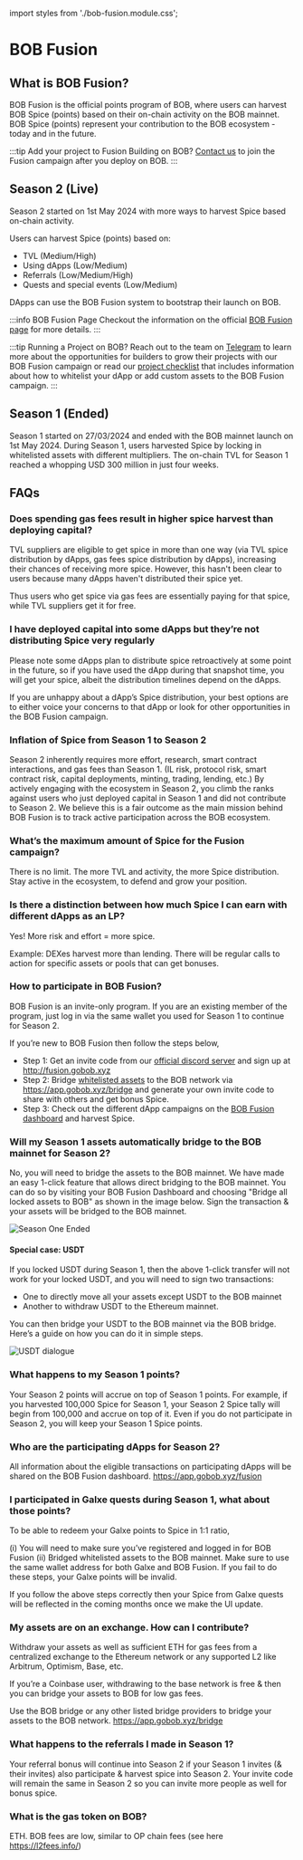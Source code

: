 import styles from './bob-fusion.module.css';

# BOB Fusion

## What is BOB Fusion?

BOB Fusion is the official points program of BOB, where users can harvest BOB Spice (points) based on their on-chain activity on the BOB mainnet. BOB Spice (points) represent your contribution to the BOB ecosystem - today and in the future.

:::tip Add your project to Fusion
Building on BOB? [Contact us](https://forms.gle/EKYmrAhPsyiQ3ua57) to join the Fusion campaign after you deploy on BOB.
:::

## Season 2 (Live)

Season 2 started on 1st May 2024 with more ways to harvest Spice based on-chain activity.

Users can harvest Spice (points) based on:

- TVL (Medium/High)
- Using dApps (Low/Medium)
- Referrals (Low/Medium/High)
- Quests and special events (Low/Medium)

DApps can use the BOB Fusion system to bootstrap their launch on BOB.

:::info BOB Fusion Page
Checkout the information on the official [BOB Fusion page](https://app.gobob.xyz/fusion?tab=info) for more details.
:::

:::tip Running a Project on BOB? 
Reach out to the team on [Telegram](https://t.me/gobobxyz) to learn more about the opportunities for builders to grow their projects with our BOB Fusion campaign or read our [project checklist](https://build-on-bitcoin.notion.site/BOB-Launch-Partner-Checklist-12b6da11f607438c82494be34c0f0c58) that includes information about how to whitelist your dApp or add custom assets to the BOB Fusion campaign.
:::

## Season 1 (Ended)

Season 1 started on 27/03/2024 and ended with the BOB mainnet launch on 1st May 2024.
During Season 1, users harvested Spice by locking in whitelisted assets with different multipliers. The on-chain TVL for Season 1 reached a whopping USD 300 million in just four weeks.

## FAQs

### Does spending gas fees result in higher spice harvest than deploying capital?

TVL suppliers are eligible to get spice in more than one way (via TVL spice distribution by dApps, gas fees spice distribution by dApps), increasing their chances of receiving more spice. However, this hasn't been clear to users because many dApps haven't distributed their spice yet.

Thus users who get spice via gas fees are essentially paying for that spice, while TVL suppliers get it for free.

### I have deployed capital into some dApps but they’re not distributing Spice very regularly

Please note some dApps plan to distribute spice retroactively at some point in the future, so if you have used the dApp during that snapshot time, you will get your spice, albeit the distribution timelines depend on the dApps.

If you are unhappy about a dApp’s Spice distribution, your best options are to either voice your concerns to that dApp or look for other opportunities in the BOB Fusion campaign. 

### Inflation of Spice from Season 1 to Season 2

Season 2 inherently requires more effort, research, smart contract interactions, and gas fees than Season 1. (IL risk, protocol risk, smart contract risk, capital deployments, minting, trading, lending, etc.)
By actively engaging with the ecosystem in Season 2, you climb the ranks against users who just deployed capital in Season 1 and did not contribute to Season 2. 
We believe this is a fair outcome as the main mission behind BOB Fusion is to track active participation across the BOB ecosystem.

### What’s the maximum amount of Spice for the Fusion campaign?

There is no limit. The more TVL and activity, the more Spice distribution. Stay active in the ecosystem, to defend and grow your position.

### Is there a distinction between how much Spice I can earn with different dApps as an LP?

Yes! More risk and effort = more spice.

Example: DEXes harvest more than lending.
There will be regular calls to action for specific assets or pools that can get bonuses.

### How to participate in BOB Fusion?

BOB Fusion is an invite-only program. If you are an existing member of the program, just log in via the same wallet you used for Season 1 to continue for Season 2.

If you’re new to BOB Fusion then follow the steps below,

- Step 1: Get an invite code from our [official discord server](https://discord.gg/gobob) and sign up at http://fusion.gobob.xyz
- Step 2: Bridge [whitelisted assets](https://docs.google.com/spreadsheets/d/12wTFxjjqAsmRKHNFeVHCOcZmesyJlrtCjUgIpZ229jc/edit#gid=0) to the BOB network via https://app.gobob.xyz/bridge and generate your own invite code to share with others and get bonus Spice.
- Step 3: Check out the different dApp campaigns on the [BOB Fusion dashboard](http://fusion.gobob.xyz) and harvest Spice.

### Will my Season 1 assets automatically bridge to the BOB mainnet for Season 2?

No, you will need to bridge the assets to the BOB mainnet. We have made an easy 1-click feature that allows direct bridging to the BOB mainnet. You can do so by visiting your BOB Fusion Dashboard and choosing "Bridge all locked assets to BOB" as shown in the image below. Sign the transaction & your assets will be bridged to the BOB mainnet.

![Season One Ended](./season-1-ended.png)

#### Special case: USDT

If you locked USDT during Season 1, then the above 1-click transfer will not work for your locked USDT, and you will need to sign two transactions:

- One to directly move all your assets except USDT to the BOB mainnet
- Another to withdraw USDT to the Ethereum mainnet.

You can then bridge your USDT to the BOB mainnet via the BOB bridge. Here’s a guide on how you can do it in simple steps.

![USDT dialogue](./usdt-withdraw.png)

### What happens to my Season 1 points?

Your Season 2 points will accrue on top of Season 1 points. For example, if you harvested 100,000 Spice for Season 1, your Season 2 Spice tally will begin from 100,000 and accrue on top of it. Even if you do not participate in Season 2, you will keep your Season 1 Spice points.

### Who are the participating dApps for Season 2?

All information about the eligible transactions on participating dApps will be shared on the BOB Fusion dashboard. https://app.gobob.xyz/fusion

### I participated in Galxe quests during Season 1, what about those points?

To be able to redeem your Galxe points to Spice in 1:1 ratio,

(i) You will need to make sure you’ve registered and logged in for BOB Fusion
(ii) Bridged whitelisted assets to the BOB mainnet. Make sure to use the same wallet address for both Galxe and BOB Fusion. If you fail to do these steps, your Galxe points will be invalid.

If you follow the above steps correctly then your Spice from Galxe quests will be reflected in the coming months once we make the UI update.

### My assets are on an exchange. How can I contribute?

Withdraw your assets as well as sufficient ETH for gas fees from a centralized exchange to the Ethereum network or any supported L2 like Arbitrum, Optimism, Base, etc.

If you’re a Coinbase user, withdrawing to the base network is free & then you can bridge your assets to BOB for low gas fees.

Use the BOB bridge or any other listed bridge providers to bridge your assets to the BOB network. https://app.gobob.xyz/bridge

### What happens to the referrals I made in Season 1?

Your referral bonus will continue into Season 2 if your Season 1 invites (& their invites) also participate & harvest spice into Season 2. Your invite code will remain the same in Season 2 so you can invite more people as well for bonus spice.

### What is the gas token on BOB?

ETH. BOB fees are low, similar to OP chain fees (see here https://l2fees.info/)
